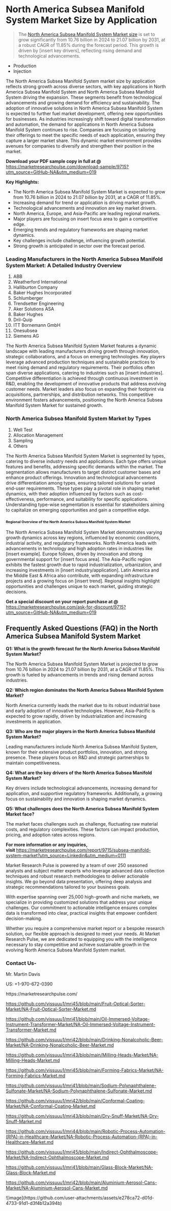 <h1>North America Subsea Manifold System Market&nbsp;Size by Application</h1><blockquote><p>The <a href="https://marketresearchpulse.com/download-sample/9715?utm_source=GitHub-NA&amp;utm_medium=019">North America Subsea Manifold System Market size</a> is set to grow significantly from 10.76 billion in 2024 to 21.07 billion by 2031, at a robust CAGR of 11.85% during the forecast period. This growth is driven by [insert key drivers], reflecting rising demand and technological advancements.</p></blockquote><ul><li>Production<li> Injection</li></ul><p>The North America Subsea Manifold System market size by application reflects strong growth across diverse sectors, with key applications in North America Subsea Manifold System and North America Subsea Manifold System driving the expansion. These segments benefit from technological advancements and growing demand for efficiency and sustainability. The adoption of innovative solutions in North America Subsea Manifold System is expected to further fuel market development, offering new opportunities for businesses. As industries increasingly shift toward digital transformation and automation, the demand for applications in North America Subsea Manifold System continues to rise. Companies are focusing on tailoring their offerings to meet the specific needs of each application, ensuring they capture a larger market share. This dynamic market environment provides avenues for companies to diversify and strengthen their position in the market.</p><p><strong>Download your PDF sample copy in full at @ </strong><a href="https://marketresearchpulse.com/download-sample/9715?utm_source=GitHub-NA&amp;utm_medium=019">https://marketresearchpulse.com/download-sample/9715?utm_source=GitHub-NA&amp;utm_medium=019</a></p><p><strong>Key Highlights: </strong></p><ul><li>The North America Subsea Manifold System Market is expected to grow from 10.76 billion in 2024 to 21.07 billion by 2031, at a CAGR of 11.85%.</li><li>Increasing demand for trend or application is driving market growth.</li><li>Technological advancements and innovation are key market drivers.</li><li>North America, Europe, and Asia-Pacific are leading regional markets.</li><li>Major players are focusing on insert focus area to gain a competitive edge.</li><li>Emerging trends and regulatory frameworks are shaping market dynamics.</li><li>Key challenges include challenge, influencing growth potential.</li><li>Strong growth is anticipated in sector over the forecast period.</li></ul><h3>Leading Manufacturers in the North America Subsea Manifold System Market: A Detailed Industry Overview</h3><ol><li>ABB</li><li>Weatherford International</li><li>Halliburton Company</li><li>Baker Hughes Incorporated</li><li>Schlumberger</li><li>Trendsetter Engineering</li><li>Aker Solutions ASA</li><li>Baker Hughes</li><li>Dril-Quip</li><li>ITT Bornemann GmbH</li><li>Onesubsea</li><li>Siemens AG</li></ol><div class="flex max-w-full flex-col flex-grow"><div class="min-h-8 text-message flex w-full flex-col items-end gap-2 whitespace-normal break-words [.text-message+&amp;]:mt-5" dir="auto" data-message-author-role="assistant" data-message-id="fd8432e4-4910-450d-b182-61b7bfb0a01f" data-message-model-slug="gpt-4o"><div class="flex w-full flex-col gap-1 empty:hidden first:pt-[3px]"><div class="markdown prose w-full break-words dark:prose-invert light"><p>The North America Subsea Manifold System Market features a dynamic landscape with leading manufacturers driving growth through innovation, strategic collaborations, and a focus on emerging technologies. Key players leverage advanced production techniques and sustainable practices to meet rising demand and regulatory requirements. Their portfolios often span diverse applications, catering to industries such as [insert industries]. Competitive differentiation is achieved through continuous investment in R&amp;D, enabling the development of innovative products that address evolving customer needs. Market leaders also focus on expanding their footprint via acquisitions, partnerships, and distribution networks. This competitive environment fosters advancements, positioning the North America Subsea Manifold System Market for sustained growth.</p></div></div></div></div><h3>North America Subsea Manifold System Market by Types</h3><ol><li>Well Test<li> Allocation Management<li> Sampling<li> Others</li></ol><div class="flex max-w-full flex-col flex-grow"><div class="min-h-8 text-message flex w-full flex-col items-end gap-2 whitespace-normal break-words [.text-message+&amp;]:mt-5" dir="auto" data-message-author-role="assistant" data-message-id="084470be-0bb7-4664-bddf-5156b4f41249" data-message-model-slug="gpt-4o-mini"><div class="flex w-full flex-col gap-1 empty:hidden first:pt-[3px]"><div class="markdown prose w-full break-words dark:prose-invert light"><p>The North America Subsea Manifold System Market is segmented by types, catering to diverse industry needs and applications. Each type offers unique features and benefits, addressing specific demands within the market. The segmentation allows manufacturers to target distinct customer bases and enhance product offerings. Innovation and technological advancements drive differentiation among types, ensuring tailored solutions for varied end-user requirements. These types play a pivotal role in shaping market dynamics, with their adoption influenced by factors such as cost-effectiveness, performance, and suitability for specific applications. Understanding type-wise segmentation is essential for stakeholders aiming to capitalize on emerging opportunities and gain a competitive edge.</p></div></div></div></div><h3><span style="font-size: 11px;">Regional Overview of the North America Subsea Manifold System Market</span></h3><div class="flex max-w-full flex-col flex-grow"><div class="min-h-8 text-message flex w-full flex-col items-end gap-2 whitespace-normal break-words [.text-message+&amp;]:mt-5" dir="auto" data-message-author-role="assistant" data-message-id="e9038762-ce64-4e30-91c9-9bd413514231" data-message-model-slug="gpt-4o-mini"><div class="flex w-full flex-col gap-1 empty:hidden first:pt-[3px]"><div class="markdown prose w-full break-words dark:prose-invert light"><p>The North America Subsea Manifold System Market demonstrates varying growth dynamics across key regions, influenced by economic conditions, industrial activity, and regulatory frameworks. North America leads with advancements in technology and high adoption rates in industries like [insert example]. Europe follows, driven by innovation and strong governmental support for [insert focus area]. The Asia-Pacific region exhibits the fastest growth due to rapid industrialization, urbanization, and increasing investments in [insert industry/application]. Latin America and the Middle East &amp; Africa also contribute, with expanding infrastructure projects and a growing focus on [insert trend]. Regional insights highlight opportunities and challenges unique to each market, guiding strategic decisions.</p></div></div></div></div><p><strong>Get a special discount on your report purchase at @ </strong><a href="https://marketresearchpulse.com/ask-for-discount/9715?utm_source=GitHub-NA&amp;utm_medium=019">https://marketresearchpulse.com/ask-for-discount/9715?utm_source=GitHub-NA&amp;utm_medium=019</a></p><h2>Frequently Asked Questions (FAQ) in the North America Subsea Manifold System Market</h2><p><strong>Q1: What is the growth forecast for the North America Subsea Manifold System Market?</strong></p><p>The North America Subsea Manifold System Market is projected to grow from 10.76 billion in 2024 to 21.07 billion by 2031, at a CAGR of 11.85%. This growth is fueled by advancements in trends and rising demand across industries.</p><p><strong>Q2: Which region dominates the North America Subsea Manifold System Market?</strong></p><p>North America currently leads the market due to its robust industrial base and early adoption of innovative technologies. However, Asia-Pacific is expected to grow rapidly, driven by industrialization and increasing investments in application.</p><p><strong>Q3: Who are the major players in the North America Subsea Manifold System Market?</strong></p><p>Leading manufacturers include North America Subsea Manifold System, known for their extensive product portfolios, innovation, and strong presence. These players focus on R&amp;D and strategic partnerships to maintain competitiveness.</p><p><strong>Q4: What are the key drivers of the North America Subsea Manifold System Market?</strong></p><p>Key drivers include technological advancements, increasing demand for application, and supportive regulatory frameworks. Additionally, a growing focus on sustainability and innovation is shaping market dynamics.</p><p><strong>Q5: What challenges does the North America Subsea Manifold System Market face?</strong></p><p>The market faces challenges such as challenge, fluctuating raw material costs, and regulatory complexities. These factors can impact production, pricing, and adoption rates across regions.</p><p><strong>For more information or any inquiries, visit&nbsp;</strong><a href="https://marketresearchpulse.com/report/9715/subsea-manifold-system-market?utm_source=Linkedin&utm_medium=0111">https://marketresearchpulse.com/report/9715/subsea-manifold-system-market?utm_source=Linkedin&utm_medium=0111</a></p><p>Market Research Pulse is powered by a team of over 250 seasoned analysts and subject matter experts who leverage advanced data collection techniques and robust research methodologies to deliver actionable insights. We go beyond data presentation, offering deep analysis and strategic recommendations tailored to your business goals.</p><p>With expertise spanning over 25,000 high-growth and niche markets, we specialize in providing customized solutions that address your unique challenges. Our commitment to actionable intelligence ensures complex data is transformed into clear, practical insights that empower confident decision-making.</p><p>Whether you require a comprehensive market report or a bespoke research solution, our flexible approach is designed to meet your needs. At Market Research Pulse, we are dedicated to equipping you with the intelligence necessary to stay competitive and achieve sustainable growth in the evolving North America Subsea Manifold System market.</p><h3><strong>Contact Us-</strong></h3><p>Mr. Martin Davis</p><p>US: +1-970-672-0390</p><p>https://marketresearchpulse.com/</p><p><a href="https://github.com/vissuuu1/mri45/blob/main/Fruit-Optical-Sorter-Market/NA-Fruit-Optical-Sorter-Market.md">https://github.com/vissuuu1/mri45/blob/main/Fruit-Optical-Sorter-Market/NA-Fruit-Optical-Sorter-Market.md</a></p><p><a href="https://github.com/vissuuu1/mri41/blob/main/Oil-Immersed-Voltage-Instrument-Transformer-Market/NA-Oil-Immersed-Voltage-Instrument-Transformer-Market.md">https://github.com/vissuuu1/mri41/blob/main/Oil-Immersed-Voltage-Instrument-Transformer-Market/NA-Oil-Immersed-Voltage-Instrument-Transformer-Market.md</a></p><p><a href="https://github.com/vissuuu1/mri42/blob/main/Drinking-Nonalcoholic-Beer-Market/NA-Drinking-Nonalcoholic-Beer-Market.md">https://github.com/vissuuu1/mri42/blob/main/Drinking-Nonalcoholic-Beer-Market/NA-Drinking-Nonalcoholic-Beer-Market.md</a></p><p><a href="https://github.com/vissuuu1/mri43/blob/main/Milling-Heads-Market/NA-Milling-Heads-Market.md">https://github.com/vissuuu1/mri43/blob/main/Milling-Heads-Market/NA-Milling-Heads-Market.md</a></p><p><a href="https://github.com/vissuuu1/mri45/blob/main/Forming-Fabrics-Market/NA-Forming-Fabrics-Market.md">https://github.com/vissuuu1/mri45/blob/main/Forming-Fabrics-Market/NA-Forming-Fabrics-Market.md</a></p><p><a href="https://github.com/vissuuu1/mri41/blob/main/Sodium-Polynaphthalene-Sulfonate-Market/NA-Sodium-Polynaphthalene-Sulfonate-Market.md">https://github.com/vissuuu1/mri41/blob/main/Sodium-Polynaphthalene-Sulfonate-Market/NA-Sodium-Polynaphthalene-Sulfonate-Market.md</a></p><p><a href="https://github.com/vissuuu1/mri42/blob/main/Conformal-Coating-Market/NA-Conformal-Coating-Market.md">https://github.com/vissuuu1/mri42/blob/main/Conformal-Coating-Market/NA-Conformal-Coating-Market.md</a></p><p><a href="https://github.com/vissuuu1/mri43/blob/main/Dry-Snuff-Market/NA-Dry-Snuff-Market.md">https://github.com/vissuuu1/mri43/blob/main/Dry-Snuff-Market/NA-Dry-Snuff-Market.md</a></p><p><a href="https://github.com/vissuuu1/mri44/blob/main/Robotic-Process-Automation-(RPA)-in-Healthcare-Market/NA-Robotic-Process-Automation-(RPA)-in-Healthcare-Market.md">https://github.com/vissuuu1/mri44/blob/main/Robotic-Process-Automation-(RPA)-in-Healthcare-Market/NA-Robotic-Process-Automation-(RPA)-in-Healthcare-Market.md</a></p><p><a href="https://github.com/vissuuu1/mri45/blob/main/Indirect-Ophthalmoscope-Market/NA-Indirect-Ophthalmoscope-Market.md">https://github.com/vissuuu1/mri45/blob/main/Indirect-Ophthalmoscope-Market/NA-Indirect-Ophthalmoscope-Market.md</a></p><p><a href="https://github.com/vissuuu1/mri41/blob/main/Glass-Block-Market/NA-Glass-Block-Market.md">https://github.com/vissuuu1/mri41/blob/main/Glass-Block-Market/NA-Glass-Block-Market.md</a></p><p><a href="https://github.com/vissuuu1/mri42/blob/main/Aluminium-Aerosol-Cans-Market/NA-Aluminium-Aerosol-Cans-Market.md">https://github.com/vissuuu1/mri42/blob/main/Aluminium-Aerosol-Cans-Market/NA-Aluminium-Aerosol-Cans-Market.md</a></p>
![image](https://github.com/user-attachments/assets/e278ca72-d01d-4733-91d1-d3f4b12a394b)
